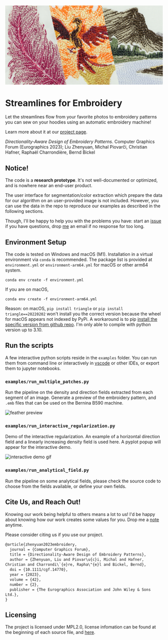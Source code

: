![teaser image, a mash-up of three photos of embroidery patterns designed by our algorithm](./images/mashup.jpg)

# Streamlines for Embroidery

Let the streamlines flow from your favorite photos to embroidery patterns you can sew on your hoodies using an automatic embroidery machine!

Learn more about it at our [project page](https://desmondlzy.me/publications/embroidery/).

_Directionality-Aware Design of Embroidery Patterns_. Computer Graphics Forum (Eurographics 2023); Liu Zhenyuan, Michal Piovarči, Christian Hafner, Raphaël Charrondière, Bernd Bickel

## Notice!

The code is a **research prototype**. It's not well-documented or optimized, and is nowhere near an end-user product.

The user interface for segmentation/color extraction which prepare the data for our algorithm on an user-provided image is not included.
However, you can use the data in the repo to reproduce our examples as described in the following sections.

Though, I'll be happy to help you with the problems you have: start an [issue](https://github.com/desmondlzy/embroidery-streamlines/issues) if you have questions, drop [me](mailto:desmondzyliu@gmail.com) an email if no response for too long.

## Environment Setup

The code is tested on Windows and macOS (M1).
Installation in a virtual environment via `conda` is recommended. The package list is provided at `environment.yml` or `environment-arm64.yml` for macOS or other arm64 system.

```
conda env create -f environment.yml
```

If you are on macOS, 

```
conda env create -f environment-arm64.yml
```

Reason: on macOS, `pip install triangle` or `pip install triangle==20220202` won't install you the correct version because the wheel for macOS appears not indexed by PyPi. 
A workaround is to pip [install the specific version from github repo](https://stackoverflow.com/questions/13685920/install-specific-git-commit-with-pip). 
I'm only able to compile with python version up to 3.10.

<!-- ```bash
# On Apple Silicon machines, do this 
pip uninstall triangle
pip install git+https://github.com/drufat/triangle.git@v20220202
``` -->

## Run the scripts

A few interactive python scripts reside in the `examples` folder. You can run them from command line or interactively in [vscode](https://code.visualstudio.com/docs/python/jupyter-support-py) or other IDEs, or export them to jupyter notebooks.

### `examples/run_multiple_patches.py` 
Run the pipeline on the density and direction fields extracted from each segment of an image. Generate a preview of the embroidery pattern, and `.emb` files that can be used on the Bernina B590 machine. 

![feather preview](./images/feather.jpg)

### `examples/run_interactive_regularization.py`
Demo of the interactive regularization. An example of a horizontal direction field and a linearly increasing density field is used here. A pyplot popup will appear for the interactive demo.

![interactive demo gif](./images/interactive.gif)

### `examples/run_analytical_field.py`
Run the pipeline on some analytical fields, please check the source code to choose from the fields available, or define your own fields.


## Cite Us, and Reach Out!

Knowing our work being helpful to others means a lot to us! I'd be happy about knowing how our work creates some values for you. Drop me a [note](mailto:desmondzyliu@gmail.com) anytime.

Please consider citing us if you use our project.

```
@article{zhenyuan2023embroidery,
  journal = {Computer Graphics Forum},
  title = {Directionality-Aware Design of Embroidery Patterns},
  author = {Zhenyuan, Liu and Piovar\u{c}i, Michal and Hafner, Christian and Charrondi\`{e}re, Rapha\"{e}l and Bickel, Bernd},
  doi = {10.1111/cgf.14770},
  year = {2023},
  volume = {42},
  number = {2},
  publisher = {The Eurographics Association and John Wiley & Sons Ltd.},
}
```

## Licensing

The project is licensed under MPL2.0, license infomation can be found at the beginning of each source file, and [here](./LICENSE).
